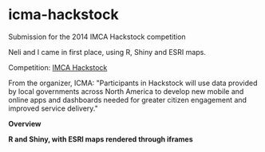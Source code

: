 icma-hackstock
==============

Submission for the 2014 IMCA Hackstock competition

Neli and I came in first place, using R, Shiny and ESRI maps.

Competition: <a href="http://icma.org/en/icma/events/conference/events/hackathon">IMCA Hackstock</a>

From the organizer, ICMA:
"Participants in Hackstock will use data provided by local governments across North America to develop new mobile and online apps and dashboards needed for greater citizen engagement and improved service delivery."

<b>Overview<b>

R and Shiny, with ESRI maps rendered through iframes


